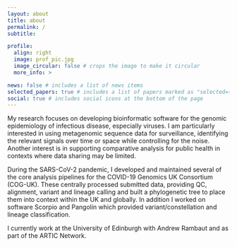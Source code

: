 ```yaml
---
layout: about
title: about
permalink: /
subtitle: 

profile:
  align: right
  image: prof_pic.jpg
  image_circular: false # crops the image to make it circular
  more_info: >

news: false # includes a list of news items
selected_papers: true # includes a list of papers marked as "selected={true}"
social: true # includes social icons at the bottom of the page
---
```


My research focuses on developing bioinformatic software for the genomic epidemiology of infectious disease, especially viruses. I am particularly interested in using metagenomic sequence data for surveillance, identifying the relevant signals over time or space while controlling for the noise. Another interest is in supporting comparative analysis for public health in contexts where data sharing may be limited.

During the SARS-CoV-2 pandemic, I developed and maintained several of the core analysis pipelines for the COVID-19 Genomics UK Consortium (COG-UK). These centrally processed submitted data, providing QC, alignment, variant and lineage calling and built a phylogenetic tree to place them into context within the UK and globally. In addition I worked on software Scorpio and Pangolin which provided variant/constellation and lineage classification.

I currently work at the University of Edinburgh with Andrew Rambaut and as part of the ARTIC Network.
